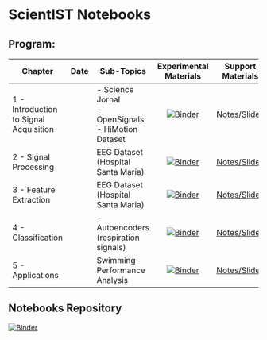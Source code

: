 
# ScientIST Notebooks


 
## Program:
Chapter | Date | Sub-Topics | Experimental Materials | Support Materials
--- | --- | --- | :---: | :---:
1 - Introduction to Signal Acquisition |  | - Science Jornal <br> - OpenSignals <br> - HiMotion Dataset |  [![Binder](http://mybinder.org/badge_logo.svg)](http://mybinder.org/v2/gh/PIA-Group/ScientIST-notebooks/master?urlpath=lab/tree/1.Signal_Acquisition) | [Notes/Slides](../../raw/master/Lecture_Notes) |
2 - Signal Processing |  | EEG Dataset (Hospital Santa Maria) | [![Binder](http://mybinder.org/badge_logo.svg)](http://mybinder.org/v2/gh/PIA-Group/ScientIST-notebooks/master?urlpath=lab/tree/2.Signal_Processing) | [Notes/Slides](../../raw/master/Lecture_Notes) |
3 - Feature Extraction |  | EEG Dataset (Hospital Santa Maria) | [![Binder](http://mybinder.org/badge_logo.svg)](http://mybinder.org/v2/gh/PIA-Group/ScientIST-notebooks/master?urlpath=lab/tree/3.Feature_Extraction) | [Notes/Slides](../../raw/master/Lecture_Notes) |
4 - Classification |  | - Autoencoders (respiration signals) | [![Binder](http://mybinder.org/badge_logo.svg)](http://mybinder.org/v2/gh/PIA-Group/ScientIST-notebooks/master?urlpath=lab/tree/4.Classification) | [Notes/Slides](../../raw/master/Lecture_Notes) |
5 - Applications |  | Swimming Performance Analysis | [![Binder](http://mybinder.org/badge_logo.svg)](http://mybinder.org/v2/gh/PIA-Group/ScientIST-notebooks/master?urlpath=lab/tree/5.Applications)| [Notes/Slides](../../raw/master/Lecture_Notes) |



## Notebooks Repository
[![Binder](http://mybinder.org/badge_logo.svg)](http://mybinder.org/v2/gh/PIA-Group/ScientIST-notebooks/master?urlpath=lab/tree)
 
